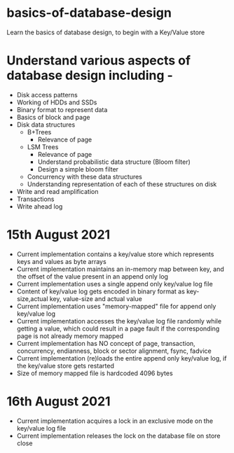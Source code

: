 # basics-of-database-design
Learn the basics of database design, to begin with a Key/Value store

# Understand various aspects of database design including -
+ Disk access patterns
+ Working of HDDs and SSDs
+ Binary format to represent data
+ Basics of block and page
+ Disk data structures
  + B+Trees
      + Relevance of page
  + LSM Trees
      + Relevance of page
      + Understand probabilistic data structure (Bloom filter)
      + Design a simple bloom filter
  + Concurrency with these data structures
  + Understanding representation of each of these structures on disk
+ Write and read amplification
+ Transactions
+ Write ahead log

# 15th August 2021
+ Current implementation contains a key/value store which represents keys and values as byte arrays
+ Current implementation maintains an in-memory map between key, and the offset of the value present in an append only log
+ Current implementation uses a single append only key/value log file
+ Content of key/value log gets encoded in binary format as key-size,actual key, value-size and actual value
+ Current implementation uses "memory-mapped" file for append only key/value log
+ Current implementation accesses the key/value log file randomly while getting a value, which could result in a page fault if the corresponding page is not already memory mapped
+ Current implementation has NO concept of page, transaction, concurrency, endianness, block or sector alignment, fsync, fadvice
+ Current implementation (re)loads the entire append only key/value log, if the key/value store gets restarted
+ Size of memory mapped file is hardcoded 4096 bytes

# 16th August 2021
+ Current implementation acquires a lock in an exclusive mode on the key/value log file
+ Current implementation releases the lock on the database file on store close